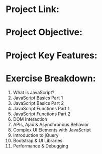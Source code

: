 


# Project Link:

# Project Objective:


# Project Key Features:

# Exercise Breakdown:

1. What is JavaScript?
2. JavaScript Basics Part 1
3. JavaScript Basics Part 2
4. JavaScript Functions Part 1
5. JavaScript Functions Part 2
6. DOM Interaction
7. APIs, Ajax & Asynchronous Behavior
8. Complex UI Elements with JavaScript
9. Introduction to jQuery
10. Bootstrap & UI Libraries
11. Performance & Debugging